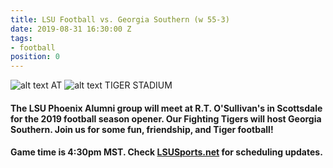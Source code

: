 ```yaml
---
title: LSU Football vs. Georgia Southern (w 55-3)
date: 2019-08-31 16:30:00 Z
tags:
- football
position: 0
---
```


![alt text](https://lsu-phoenix-alumni.github.io/assets/img/GaSoEagles.png "Georgia Southern Eagles") AT ![alt text](https://lsu-phoenix-alumni.github.io/assets/img/LSUTigers.png "LSU Fighting Tigers") TIGER STADIUM

#### The LSU Phoenix Alumni group will meet at R.T. O'Sullivan's in Scottsdale for the 2019 football season opener. Our Fighting Tigers will host Georgia Southern. Join us for some fun, friendship, and Tiger football!

#### Game time is 4:30pm MST. Check [LSUSports.net](http://www.lsusports.net/SportSelect.dbml?SPID=2164&SPSID=27811&DB_OEM_ID=5200&_ga=2.61742444.1994479276.1565745145-1475237789.1565745143) for scheduling updates.